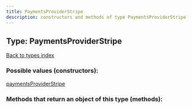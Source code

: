 ```yaml
---
title: PaymentsProviderStripe
description: constructors and methods of type PaymentsProviderStripe
---
```

## Type: PaymentsProviderStripe  
[Back to types index](index.md)



### Possible values (constructors):

[paymentsProviderStripe](../constructors/paymentsProviderStripe.md)  



### Methods that return an object of this type (methods):



